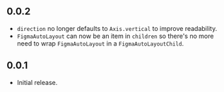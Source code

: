 ## 0.0.2
* `direction` no longer defaults to `Axis.vertical` to improve readability.
* `FigmaAutoLayout` can now be an item in `children` so there's no more need to wrap `FigmaAutoLayout` in a `FigmaAutoLayoutChild`.

## 0.0.1
* Initial release.

